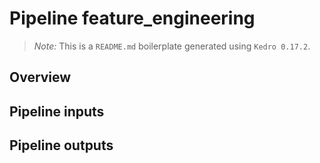 # Pipeline feature_engineering

> *Note:* This is a `README.md` boilerplate generated using `Kedro 0.17.2`.

## Overview

<!---
Please describe your modular pipeline here.
-->

## Pipeline inputs

<!---
The list of pipeline inputs.
-->

## Pipeline outputs

<!---
The list of pipeline outputs.
-->
